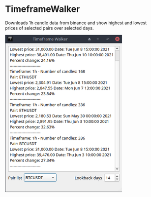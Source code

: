 # TimeframeWalker
Downloads 1h candle data from binance and show highest and lowest prices of selected pairs over selected days.


![Welcome screen](https://github.com/QTinman/TimeframeWalker/blob/main/timeframewalker.png)
